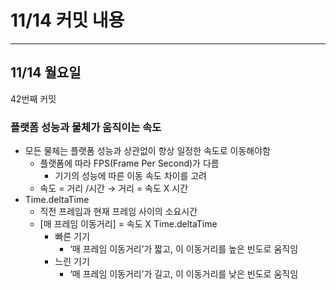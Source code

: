 # 11/14 **커밋 내용**

---

## 11/14 월**요일**

42번째 커밋

### 플랫폼 성능과 물체가 움직이는 속도

- 모든 물체는 플랫폼 성능과 상관없이 항상 일정한 속도로 이동해야함
    - 플랫폼에 따라 FPS(Frame Per Second)가 다름
        - 기기의 성능에 따른 이동 속도 차이를 고려
    - 속도 = 거리 /시간 → 거리 = 속도 X 시간
- Time.deltaTime
    - 직전 프레임과 현재 프레임 사이의 소요시간
    - [매 프레임 이동거리] = 속도 X Time.deltaTime
        - 빠른 기기
            - ‘매 프레임 이동거리’가 짧고, 이 이동거리를 높은 빈도로 움직임
        - 느린 기기
            - ‘매 프레임 이동거리’가 길고, 이 이동거리를 낮은 빈도로 움직임